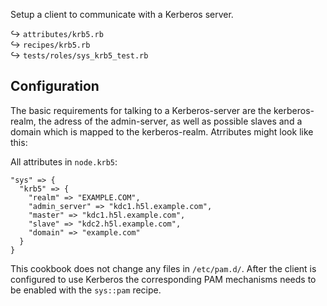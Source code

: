 
Setup a client to communicate with a Kerberos server.

↪ `attributes/krb5.rb`  
↪ `recipes/krb5.rb`  
↪ `tests/roles/sys_krb5_test.rb`  

## Configuration

The basic requirements for talking to a Kerberos-server are the kerberos-realm, the adress of the admin-server, as well as possible slaves and a domain which is mapped to the kerberos-realm.  Atrributes might look like this:

All attributes in `node.krb5`: 


    "sys" => {
      "krb5" => {
        "realm" => "EXAMPLE.COM",
        "admin_server" => "kdc1.h5l.example.com",
        "master" => "kdc1.h5l.example.com",
        "slave" => "kdc2.h5l.example.com",
        "domain" => "example.com"
      }
    }

This cookbook does not change any files in `/etc/pam.d/`. After the client is configured to use Kerberos the corresponding PAM mechanisms needs to be enabled with the `sys::pam` recipe.

